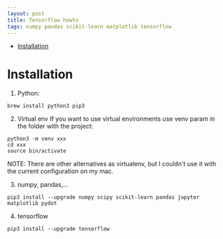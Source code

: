 ```yaml
---
layout: post
title: Tensorflow howto
tags: numpy pandas scikit-learn matplotlib tensorflow
---
```


<!-- vim-markdown-toc GFM -->
* [Installation](#installation)

<!-- vim-markdown-toc -->
# Installation
1. Python: 
```
brew install python3 pip3
```

2. Virtual env 
If you want to use virtual environments use venv param in the folder with the project: 
```
python3 -m venv xxx 
cd xxx
source bin/activate
```
NOTE: There are other alternatives as virtualenv, but I couldn't use it with the current configuration on my mac.

3. numpy, pandas,...
```
pip3 install --upgrade numpy scipy scikit-learn pandas jupyter matplotlib pydot
```

4. tensorflow
```
pip3 install --upgrade tensorflow
```

